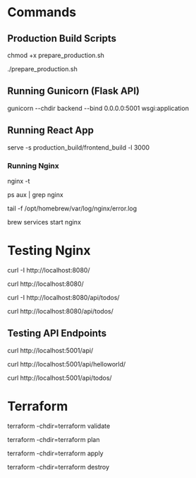 # Commands

## Production Build Scripts

chmod +x prepare_production.sh

./prepare_production.sh


## Running Gunicorn (Flask API)

gunicorn --chdir backend --bind 0.0.0.0:5001 wsgi:application

## Running React App

serve -s production_build/frontend_build -l 3000



### Running Nginx

nginx -t

ps aux | grep nginx

tail -f /opt/homebrew/var/log/nginx/error.log

brew services start nginx



# Testing Nginx

curl -I http://localhost:8080/

curl http://localhost:8080/

curl -I http://localhost:8080/api/todos/

curl http://localhost:8080/api/todos/



## Testing API Endpoints

curl http://localhost:5001/api/

curl http://localhost:5001/api/helloworld/

curl http://localhost:5001/api/todos/


# Terraform

terraform -chdir=terraform validate

terraform -chdir=terraform plan

terraform -chdir=terraform apply

terraform -chdir=terraform destroy